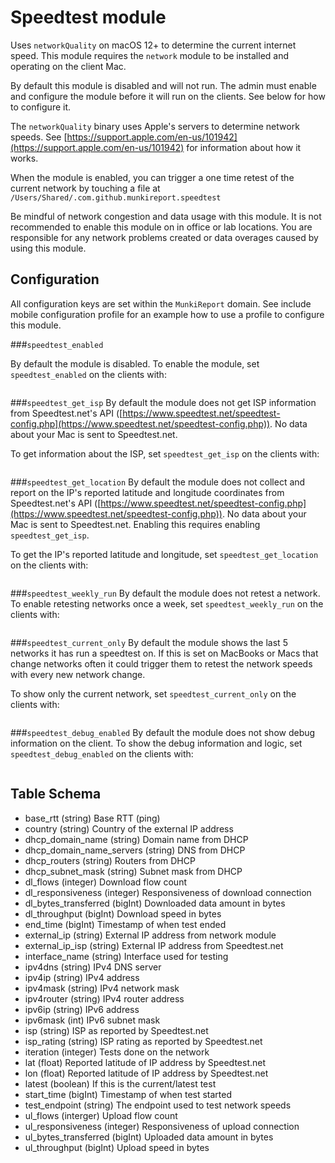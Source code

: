 Speedtest module
==============

Uses `networkQuality` on macOS 12+ to determine the current internet speed. This module requires the `network` module to be installed and operating on the client Mac. 

By default this module is disabled and will not run. The admin must enable and configure the module before it will run on the clients. See below for how to configure it.

The `networkQuality` binary uses Apple's servers to determine network speeds. See [https://support.apple.com/en-us/101942](https://support.apple.com/en-us/101942) for information about how it works.

When the module is enabled, you can trigger a one time retest of the current network by touching a file at `/Users/Shared/.com.github.munkireport.speedtest`

Be mindful of network congestion and data usage with this module. It is not recommended to enable this module on in office or lab locations. You are responsible for any network problems created or data overages caused by using this module. 



Configuration
-------------

All configuration keys are set within the `MunkiReport` domain. See include mobile configuration profile for an example how to use a profile to configure this module. 

###`speedtest_enabled`

By default the module is disabled. To enable the module, set `speedtest_enabled` on the clients with: 
```sudo defaults write /Library/Preferences/MunkiReport.plist speedtest_enabled -bool True
```

###`speedtest_get_isp`
By default the module does not get ISP information from Speedtest.net's API ([https://www.speedtest.net/speedtest-config.php](https://www.speedtest.net/speedtest-config.php)). No data about your Mac is sent to Speedtest.net. 

To get information about the ISP, set `speedtest_get_isp` on the clients with: 
```sudo defaults write /Library/Preferences/MunkiReport.plist speedtest_get_isp -bool True
```
###`speedtest_get_location`
By default the module does not collect and report on the IP's reported latitude and longitude coordinates from Speedtest.net's API ([https://www.speedtest.net/speedtest-config.php](https://www.speedtest.net/speedtest-config.php)). No data about your Mac is sent to Speedtest.net. Enabling this requires enabling `speedtest_get_isp`.

To get the IP's reported latitude and longitude, set `speedtest_get_location` on the clients with: 
```sudo defaults write /Library/Preferences/MunkiReport.plist speedtest_get_location -bool True
```
###`speedtest_weekly_run`
By default the module does not retest a network. To enable retesting networks once a week, set `speedtest_weekly_run` on the clients with: 
```sudo defaults write /Library/Preferences/MunkiReport.plist speedtest_weekly_run -bool True
```

###`speedtest_current_only`
By default the module shows the last 5 networks it has run a speedtest on. If this is set on MacBooks or Macs that change networks often it could trigger them to retest the network speeds with every new network change.

To show only the current network, set `speedtest_current_only` on the clients with: 
```sudo defaults write /Library/Preferences/MunkiReport.plist speedtest_current_only -bool True
```

###`speedtest_debug_enabled`
By default the module does not show debug information on the client. To show the debug information and logic, set `speedtest_debug_enabled` on the clients with: 
```sudo defaults write /Library/Preferences/MunkiReport.plist speedtest_debug_enabled -bool True
```

Table Schema
-----

* base_rtt (string) Base RTT (ping)
* country (string) Country of the external IP address
* dhcp_domain_name (string) Domain name from DHCP
* dhcp_domain_name_servers (string) DNS from DHCP
* dhcp_routers (string) Routers from DHCP
* dhcp_subnet_mask (string) Subnet mask from DHCP
* dl_flows (integer) Download flow count
* dl_responsiveness (integer) Responsiveness of download connection
* dl_bytes_transferred (bigInt) Downloaded data amount in bytes
* dl_throughput (bigInt) Download speed in bytes
* end_time (bigInt) Timestamp of when test ended
* external_ip (string) External IP address from network module
* external_ip_isp (string) External IP address from Speedtest.net
* interface_name (string) Interface used for testing
* ipv4dns (string) IPv4 DNS server
* ipv4ip (string) IPv4 address
* ipv4mask (string) IPv4 network mask
* ipv4router (string) IPv4 router address
* ipv6ip (string) IPv6 address
* ipv6mask (int) IPv6 subnet mask
* isp (string) ISP as reported by Speedtest.net
* isp_rating (string) ISP rating as reported by Speedtest.net
* iteration (integer) Tests done on the network
* lat (float) Reported latitude of IP address by Speedtest.net
* lon (float) Reported latitude of IP address by Speedtest.net
* latest (boolean) If this is the current/latest test
* start_time (bigInt) Timestamp of when test started
* test_endpoint (string) The endpoint used to test network speeds
* ul_flows (interger) Upload flow count
* ul_responsiveness (integer) Responsiveness of upload connection
* ul_bytes_transferred (bigInt) Uploaded data amount in bytes
* ul_throughput (bigInt) Upload speed in bytes
